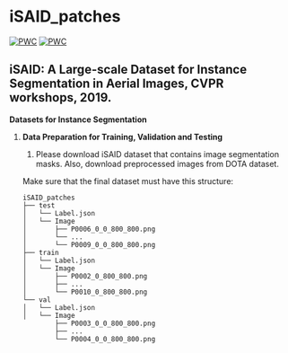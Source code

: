 # iSAID_patches

[![PWC](https://img.shields.io/endpoint.svg?url=https://paperswithcode.com/badge/isaid-a-large-scale-dataset-for-instance/object-detection-on-isaid)](https://paperswithcode.com/sota/object-detection-on-isaid?p=isaid-a-large-scale-dataset-for-instance)
[![PWC](https://img.shields.io/endpoint.svg?url=https://paperswithcode.com/badge/isaid-a-large-scale-dataset-for-instance/instance-segmentation-on-isaid)](https://paperswithcode.com/sota/instance-segmentation-on-isaid?p=isaid-a-large-scale-dataset-for-instance)

## iSAID: A Large-scale Dataset for Instance Segmentation in Aerial Images, CVPR workshops, 2019.

**Datasets for Instance Segmentation**

1.  **Data Preparation for Training, Validation and Testing**
    1. Please download iSAID dataset that contains image segmentation masks. Also, download preprocessed images from DOTA dataset.
    
    Make sure that the final dataset must have this structure:

    ```
    iSAID_patches
    ├── test
    │   └── Label.json
    │   └── Image
    │       ├── P0006_0_0_800_800.png
    │       └── ...
    │       └── P0009_0_0_800_800.png
    ├── train
    │   └── Label.json
    │   └── Image
    │       ├── P0002_0_800_800.png
    │       ├── ...
    │       └── P0010_0_800_800.png
    └── val
    │   └── Label.json
    │   └── Image
            ├── P0003_0_0_800_800.png
            ├── ...
            └── P0004_0_0_800_800.png
    ```
